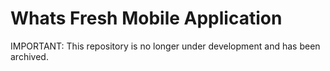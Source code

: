 # Whats Fresh Mobile Application

IMPORTANT: This repository is no longer under development and has been archived.
